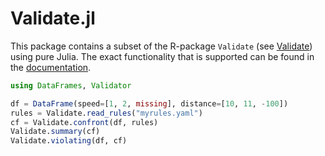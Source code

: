 Validate.jl
===========

This package contains a subset of the R-package `Validate` (see
[Validate](https://github.com/data-cleaning/validate)) using pure Julia. The
exact functionality that is supported can be found in the [documentation](https://henricowitvliet.github.io/Validate.jl/dev/).


```julia
using DataFrames, Validator

df = DataFrame(speed=[1, 2, missing], distance=[10, 11, -100])
rules = Validate.read_rules("myrules.yaml")
cf = Validate.confront(df, rules)
Validate.summary(cf)
Validate.violating(df, cf)
```
